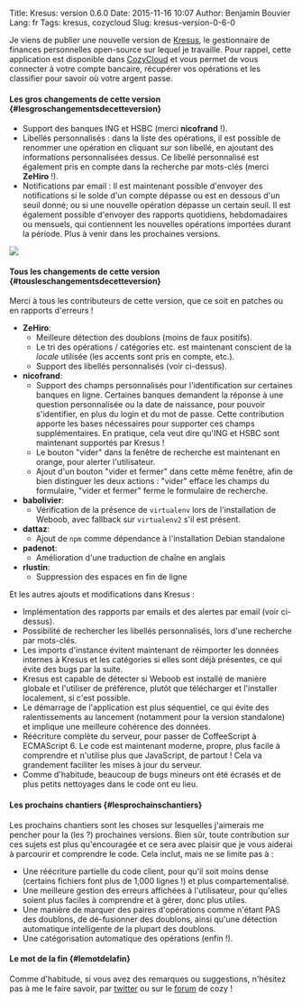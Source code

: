 Title: Kresus: version 0.6.0
Date: 2015-11-16 10:07
Author: Benjamin Bouvier
Lang: fr
Tags: kresus, cozycloud
Slug: kresus-version-0-6-0

Je viens de publier une nouvelle version de
[Kresus](https://github.com/bnjbvr/kresus/), le gestionnaire de finances
personnelles open-source sur lequel je travaille. Pour rappel, cette
application est disponible dans [CozyCloud](https://cozy.io/en/) et vous
permet de vous connecter à votre compte bancaire, récupérer vos
opérations et les classifier pour savoir où votre argent passe.

#### Les gros changements de cette version {#lesgroschangementsdecetteversion}

-   Support des banques ING et HSBC (merci **nicofrand** !).
-   Libellés personnalisés : dans la liste des opérations, il est
    possible de renommer une opération en cliquant sur son libellé, en
    ajoutant des informations personnalisées dessus. Ce libellé
    personnalisé est également pris en compte dans la recherche par
    mots-clés (merci **ZeHiro** !).
-   Notifications par email : Il est maintenant possible d'envoyer des
    notifications si le solde d'un compte dépasse ou est en dessous d'un
    seuil donné; ou si une nouvelle opération dépasse un certain seuil.
    Il est également possible d'envoyer des rapports quotidiens,
    hebdomadaires ou mensuels, qui contiennent les nouvelles opérations
    importées durant la période. Plus à venir dans les prochaines
    versions.

![]({filename}/images/kresus-060.png)

#### Tous les changements de cette version {#tousleschangementsdecetteversion}

Merci à tous les contributeurs de cette version, que ce soit en patches
ou en rapports d'erreurs !

-   **ZeHiro**:
    -   Meilleure détection des doublons (moins de faux positifs).
    -   Le tri des opérations / catégories etc. est maintenant conscient
        de la *locale* utilisée (les accents sont pris en compte, etc.).
    -   Support des libellés personnalisés (voir ci-dessus).
-   **nicofrand**:
    -   Support des champs personnalisés pour l'identification sur
        certaines banques en ligne. Certaines banques demandent la
        réponse à une question personnalisée ou la date de naissance,
        pour pouvoir s'identifier, en plus du login et du mot de passe.
        Cette contribution apporte les bases nécessaires pour supporter
        ces champs supplémentaires. En pratique, cela veut dire qu'ING
        et HSBC sont maintenant supportés par Kresus !
    -   Le bouton "vider" dans la fenêtre de recherche est maintenant en
        orange, pour alerter l'utilisateur.
    -   Ajout d'un bouton "vider et fermer" dans cette même fenêtre,
        afin de bien distinguer les deux actions : "vider" efface les
        champs du formulaire, "vider et fermer" ferme le formulaire de
        recherche.
-   **babolivier**:
    -   Vérification de la présence de `virtualenv` lors de
        l'installation de Weboob, avec fallback sur `virtualenv2` s'il
        est présent.
-   **dattaz**:
    -   Ajout de `npm` comme dépendance à l'installation Debian
        standalone
-   **padenot**:
    -   Amélioration d'une traduction de chaîne en anglais
-   **rlustin**:
    -   Suppression des espaces en fin de ligne

Et les autres ajouts et modifications dans Kresus :

-   Implémentation des rapports par emails et des alertes par email
    (voir ci-dessus).
-   Possibilité de rechercher les libellés personnalisés, lors d'une
    recherche par mots-clés.
-   Les imports d'instance évitent maintenant de réimporter les données
    internes à Kresus et les catégories si elles sont déjà présentes, ce
    qui évite des bugs par la suite.
-   Kresus est capable de détecter si Weboob est installé de manière
    globale et l'utiliser de préférence, plutôt que télécharger et
    l'installer localement, si c'est possible.
-   Le démarrage de l'application est plus séquentiel, ce qui évite des
    ralentissements au lancement (notamment pour la version standalone)
    et implique une meilleure cohérence des données.
-   Réécriture complète du serveur, pour passer de CoffeeScript à
    ECMAScript 6. Le code est maintenant moderne, propre, plus facile à
    comprendre et n'utilise plus que JavaScript, de partout ! Cela va
    grandement faciliter les mises à jour du serveur.
-   Comme d'habitude, beaucoup de bugs mineurs ont été écrasés et de
    plus petits nettoyages dans le code ont eu lieu.

#### Les prochains chantiers {#lesprochainschantiers}

Les prochains chantiers sont les choses sur lesquelles j'aimerais me
pencher pour la (les ?) prochaines versions. Bien sûr, toute
contribution sur ces sujets est plus qu'encouragée et ce sera avec
plaisir que je vous aiderai à parcourir et comprendre le code. Cela
inclut, mais ne se limite pas à :

-   Une réécriture partielle du code client, pour qu'il soit moins dense
    (certains fichiers font plus de 1,000 lignes !) et plus
    compartementalisé.
-   Une meilleure gestion des erreurs affichées à l'utilisateur, pour
    qu'elles soient plus faciles à comprendre et à gérer, donc plus
    utiles.
-   Une manière de marquer des paires d'opérations comme n'étant PAS des
    doublons, de dé-fusionner des doublons, ainsi qu'une détection
    automatique intelligente de la plupart des doublons.
-   Une catégorisation automatique des opérations (enfin !).

#### Le mot de la fin {#lemotdelafin}

Comme d'habitude, si vous avez des remarques ou suggestions, n'hésitez
pas à me le faire savoir, par [twitter](https://twitter.com/bnjbvr/) ou
sur le [forum](https://forum.cozy.io/t/app-kresus/224) de cozy !

